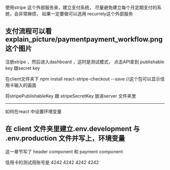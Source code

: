 使用stripe 这个外部服务来，建立支付系统，
尽量避免建立每个月定期支付的系统，会非常麻烦，
如果一定要做可以选用 recurrely这个外部服务 

支付流程可以看explain_picture/paymentpayment_workflow.png 这个图片
---------------------------------
注册stripe ，然后进入dashboard ，这时是测试模式，
点击API拿到 publishable key 跟secret key

在client文件夹下
npm install react-stripe-checkout --save  //这个包可以显示信用卡输入的画面


将stripePublishableKey 跟 stripeSecretKey 放进server 文件夹里


----------------------------------------------------
如何在react 中设置环境变量

在 client 文件夹里建立.env.development 与 .env.production 文件并写上，环境变量
-------------------------------------------------

这一章节写了 
header component 和
payment component

信用卡的测试用账号是
4242 4242 4242 4242
